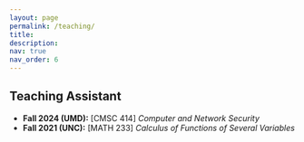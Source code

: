 ```yaml
---
layout: page
permalink: /teaching/
title:
description:
nav: true
nav_order: 6
---
```


## Teaching Assistant

- **Fall 2024 (UMD):** [CMSC 414] _Computer and Network Security_
- **Fall 2021 (UNC):** [MATH 233] _Calculus of Functions of Several Variables_

